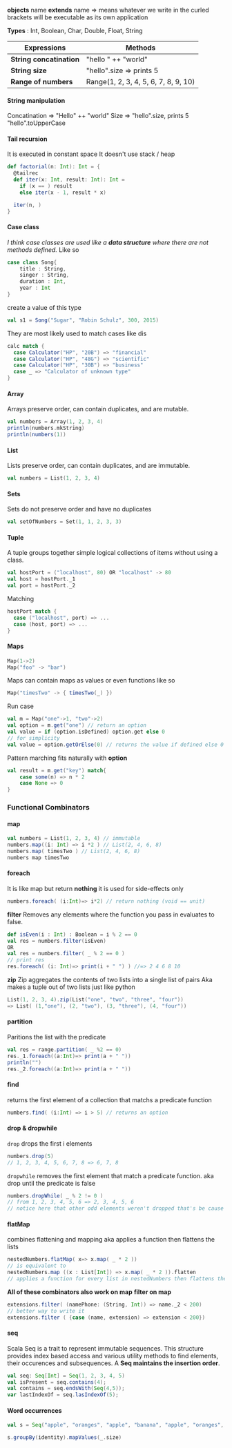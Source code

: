 **objects** name **extends** name => means whatever we write in the curled brackets will be executable as its own application

**Types** : Int, Boolean, Char, Double, Float, String

Expressions | Methods
---|--
**String concatination**| "hello " ++ "world"
**String size** | "hello".size => prints 5 
**Range of numbers** | Range(1, 2, 3, 4, 5, 6, 7, 8, 9, 10)

#### String manipulation
Concatination => "Hello" ++ "world"
Size => "hello".size, prints 5
"hello".toUpperCase

#### Tail recursion
It is executed in constant space
It doesn't use stack / heap
```scala
def factorial(n: Int): Int = {
  @tailrec
  def iter(x: Int, result: Int): Int =
    if (x == ) result
    else iter(x - 1, result * x)

  iter(n, )
}
```

#### Case class
*I think case classes are used like a **data structure** where there are not methods defined.*
Like so
```scala
case class Song{
	title : String,
	singer : String,
	duration : Int,
	year : Int
}
```
create a value of this type
```scala
val s1 = Song("Sugar", "Robin Schulz", 300, 2015)
```

They are most likely used to match cases like dis
```scala
calc match {
  case Calculator("HP", "20B") => "financial"
  case Calculator("HP", "48G") => "scientific"
  case Calculator("HP", "30B") => "business"
  case _ => "Calculator of unknown type"
}
```

#### Array
Arrays preserve order, can contain duplicates, and are mutable.
```scala
val numbers = Array(1, 2, 3, 4)
println(numbers.mkString)
println(numbers(1))
```

#### List
Lists preserve order, can contain duplicates, and are immutable.
```scala
val numbers = List(1, 2, 3, 4)
```

#### Sets
Sets do not preserve order and have no duplicates
```scala
val setOfNumbers = Set(1, 1, 2, 3, 3)
```

#### Tuple
A tuple groups together simple logical collections of items without using a class.
```scala
val hostPort = ("localhost", 80) OR "localhost" -> 80
val host = hostPort._1
val port = hostPort._2
```
Matching
```scala
hostPort match {
  case ("localhost", port) => ...
  case (host, port) => ...
}
```

#### Maps
```scala
Map(1->2)
Map("foo" -> "bar")
```
Maps can contain maps as values or even functions like so
```scala
Map("timesTwo" -> { timesTwo(_) })
```

Run case
```scala
val m = Map("one"->1, "two"->2)
val option = m.get("one") // return an option
val value = if (option.isDefined) option.get else 0
// for simplicity
val value = option.getOrElse(0) // returns the value if defined else 0
```

Pattern marching fits naturally with **option**
```scala
val result = m.get("key") match{
	case some(n) => n * 2
	case None => 0
}
```

### Functional Combinators
#### map
```scala
val numbers = List(1, 2, 3, 4) // immutable
numbers.map((i: Int) => i *2 ) // List(2, 4, 6, 8)
numbers.map( timesTwo ) // List(2, 4, 6, 8)
numbers map timesTwo
```

#### foreach
It is like map but return **nothing** it is used for side-effects only
```scala
numbers.foreach( (i:Int)=> i*2) // return nothing (void == unit)
```

**filter**
Removes any elements where the function you pass in evaluates to false.
```scala
def isEven(i : Int) : Boolean = i % 2 == 0
val res = numbers.filter(isEven)
OR 
val res = numbers.filter( _ % 2 == 0 )
// print res
res.foreach( (i: Int)=> print(i + " ") ) //=> 2 4 6 8 10
```

**zip**
Zip aggregates the contents of two lists into a single list of pairs
Aka makes a tuple out of two lists just like python
```scala
List(1, 2, 3, 4).zip(List("one", "two", "three", "four"))
=> List( (1,"one"), (2, "two"), (3, "three"), (4, "four"))
```

#### partition
Paritions the list with the predicate
```scala
val res = range.partition( _ %2 == 0)  
res._1.foreach((a:Int)=> print(a + " "))  
println("")  
res._2.foreach((a:Int)=> print(a + " "))
```

#### find
returns the first element of a collection that matchs a predicate function
```scala
numbers.find( (i:Int) => i > 5) // returns an option
```

#### drop & dropwhile
`drop` drops the first i elements
```scala
numbers.drop(5) 
// 1, 2, 3, 4, 5, 6, 7, 8 => 6, 7, 8
```

`dropwhile` removes the first element that match a predicate function.
aka drop until the predicate is false
```scala
numbers.dropWhile( _ % 2 != 0 ) 
// from 1, 2, 3, 4, 5, 6 => 2, 3, 4, 5, 6
// notice here that other odd elements weren't dropped that's be cause they are shielded by "2" the first element that is not odd.
```

#### flatMap
combines flattening and mapping aka applies a function then flattens the lists
```scala
nestedNumbers.flatMap( x=> x.map( _ * 2 ))
// is equivalent to
nestedNumbers.map ((x : List[Int]) => x.map( _ * 2 )).flatten
// applies a function for every list in nestedNumbers then flattens the result
```

**All of these combinators also work on map**
**filter on map**
```scala
extensions.filter( (namePhone: (String, Int)) => name._2 < 200)
// better way to write it
extensions.filter ( {case (name, extension) => extension < 200})
```

#### seq
Scala Seq is a trait to represent immutable sequences. This structure provides index based access and various utility methods to find elements, their occurences and subsequences. A **Seq maintains the insertion order**.
```scala
val seq: Seq[Int] = Seq(1, 2, 3, 4, 5)
val isPresent = seq.contains(4);
val contains = seq.endsWith(Seq(4,5));
var lastIndexOf = seq.lasIndexOf(5);
```

#### Word occurrences
```scala
val s = Seq("apple", "oranges", "apple", "banana", "apple", "oranges", "oranges")

s.groupBy(identity).mapValues(_.size)
```
